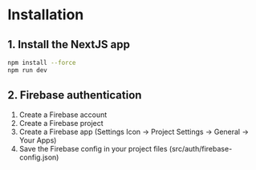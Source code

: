 # Installation

## 1. Install the NextJS app
````bash
npm install --force
npm run dev
````

## 2. Firebase authentication
1. Create a Firebase account
2. Create a Firebase project
3. Create a Firebase app (Settings Icon -> Project Settings -> General -> Your Apps)
4. Save the Firebase config in your project files (src/auth/firebase-config.json)
